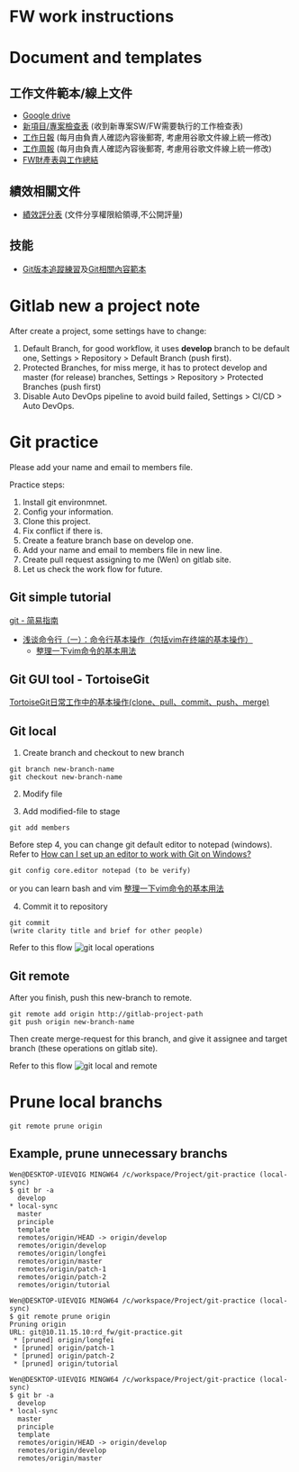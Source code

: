 # FW work instructions

# Document and templates
## 工作文件範本/線上文件

- [Google drive]()
- [新項目/專案檢查表](https://docs.google.com/spreadsheets/d/1b95Q5ky9YXmZh5hNtW3IkPgrY2tPiAGlUnjyGGa3yJs/edit#gid=1429060716) (收到新專案SW/FW需要執行的工作檢查表)
- [工作日報](https://docs.google.com/spreadsheets/d/1MMgnXeBbXcZQlSFji4i4CvEL3s2ZK4d92m83klq44Hk/edit#gid=0) (每月由負責人確認內容後郵寄, 考慮用谷歌文件線上統一修改)
- [工作周報](https://docs.google.com/spreadsheets/d/1nf-0e-CyoqaZkCk1hBNIYWVgMheHJPDt6JUjH1xVzbg/edit#gid=901739152) (每月由負責人確認內容後郵寄, 考慮用谷歌文件線上統一修改)
- [FW財產表與工作總結](https://docs.google.com/spreadsheets/d/19900ndwEAJzICcl2nVzJPEKaE-Vh1MTsGP-F25Iik40/edit#gid=549601375)

## 績效相關文件
- [績效評分表](https://docs.google.com/spreadsheets/d/1QlYCfw7t8cuHq0v3qnGy_DJgJEJXGdNuq9MRJifJkX4/edit#gid=1033936910) (文件分享權限給領導,不公開評量)

## 技能
- [Git版本追蹤練習](http://10.11.15.10/rd_fw/git-practice)及[Git相關內容範本](http://10.11.15.10/rd_fw/git-practice/tree/develop/template)

# Gitlab new a project note

After create a project, some settings have to change:
1. Default Branch, for good workflow, it uses **develop** branch to be default one, Settings > Repository > Default Branch (push first).
2. Protected Branches, for miss merge, it has to protect develop and master (for release) branches, Settings > Repository > Protected Branches (push first)
3. Disable Auto DevOps pipeline to avoid build failed, Settings > CI/CD > Auto DevOps.

# Git practice

Please add your name and email to members file.

Practice steps:

1. Install git environmnet.
2. Config your information.
3. Clone this project.
4. Fix conflict if there is.
5. Create a feature branch base on develop one.
6. Add your name and email to members file in new line.
7. Create pull request assigning to me (Wen) on gitlab site.
8. Let us check the work flow for future.

## Git simple tutorial

[git - 简易指南](https://www.bootcss.com/p/git-guide/)

- [浅谈命令行（一）：命令行基本操作（包括vim在终端的基本操作）](https://zhuanlan.zhihu.com/p/34522441)
    - [整理一下vim命令的基本用法](https://blog.csdn.net/AmberWu/article/details/72733351)

## Git GUI tool - TortoiseGit

[TortoiseGit日常工作中的基本操作(clone、pull、commit、push、merge)](http://blog.leanote.com/post/qian_c/TortoiseGit%E6%97%A5%E5%B8%B8%E5%B7%A5%E4%BD%9C%E4%B8%AD%E7%9A%84%E5%9F%BA%E6%9C%AC%E6%93%8D%E4%BD%9C-clone%E3%80%81pull%E3%80%81commit%E3%80%81push%E3%80%81merge)

## Git local

1. Create branch and checkout to new branch
```
git branch new-branch-name
git checkout new-branch-name
```
2. Modify file

3. Add modified-file to stage
```
git add members
```

Before step 4, you can change git default editor to notepad (windows).
Refer to
[How can I set up an editor to work with Git on Windows?](https://stackoverflow.com/questions/10564/how-can-i-set-up-an-editor-to-work-with-git-on-windows/1431003)
```
git config core.editor notepad (to be verify)
```
or you can learn bash and vim [整理一下vim命令的基本用法](https://blog.csdn.net/AmberWu/article/details/72733351)

4. Commit it to repository
```
git commit
(write clarity title and brief for other people)
```

Refer to this flow ![git local operations](https://git-scm.com/figures/18333fig0106-tn.png)

## Git remote

After you finish, push this new-branch to remote.
```
git remote add origin http://gitlab-project-path
git push origin new-branch-name
```
Then create merge-request for this branch, and give it assignee and target
branch (these operations on gitlab site).

Refer to this flow ![git local and remote](https://blog.techbridge.cc/img/kdchang/cs101/git-workflow.png)

# Prune local branchs

```
git remote prune origin
```

## Example, prune unnecessary branchs
```
Wen@DESKTOP-UIEVQIG MINGW64 /c/workspace/Project/git-practice (local-sync)
$ git br -a
  develop
* local-sync
  master
  principle
  template
  remotes/origin/HEAD -> origin/develop
  remotes/origin/develop
  remotes/origin/longfei
  remotes/origin/master
  remotes/origin/patch-1
  remotes/origin/patch-2
  remotes/origin/tutorial

Wen@DESKTOP-UIEVQIG MINGW64 /c/workspace/Project/git-practice (local-sync)
$ git remote prune origin
Pruning origin
URL: git@10.11.15.10:rd_fw/git-practice.git
 * [pruned] origin/longfei
 * [pruned] origin/patch-1
 * [pruned] origin/patch-2
 * [pruned] origin/tutorial

Wen@DESKTOP-UIEVQIG MINGW64 /c/workspace/Project/git-practice (local-sync)
$ git br -a
  develop
* local-sync
  master
  principle
  template
  remotes/origin/HEAD -> origin/develop
  remotes/origin/develop
  remotes/origin/master
```
